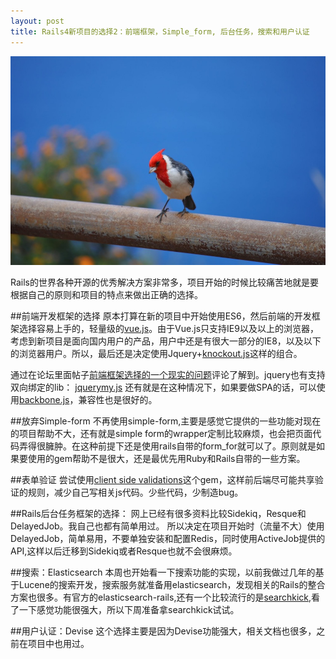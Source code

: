 ```yaml
---
layout: post
title: Rails4新项目的选择2：前端框架，Simple_form, 后台任务，搜索和用户认证
---
```


![](/images/Bing_701.JPG "")

Rails的世界各种开源的优秀解决方案非常多，项目开始的时候比较痛苦地就是要根据自己的原则和项目的特点来做出正确的选择。

##前端开发框架的选择
原本打算在新的项目中开始使用ES6，然后前端的开发框架选择容易上手的，轻量级的[vue.js](http://vuejs.org)。由于Vue.js只支持IE9以及以上的浏览器，考虑到新项目是面向国内用户的产品，用户中还是有很大一部分的IE8，以及以下的浏览器用户。所以，最后还是决定使用Jquery+[knockout.js](http://knockoutjs.com)这样的组合。

通过在论坛里面帖子[前端框架选择的一个现实的问题](https://ruby-china.org/topics/27898)评论了解到。jquery也有支持双向绑定的lib： [jquerymy.js](http://jquerymy.com)
还有就是在这种情况下，如果要做SPA的话，可以使用[backbone.js](http://backbonejs.org)，兼容性也是很好的。

##放弃Simple-form
不再使用simple-form,主要是感觉它提供的一些功能对现在的项目帮助不大，还有就是simple form的wrapper定制比较麻烦，也会把页面代码弄得很臃肿。在这种前提下还是使用rails自带的form_for就可以了。原则就是如果要使用的gem帮助不是很大，还是最优先用Ruby和Rails自带的一些方案。

##表单验证
尝试使用[client side validations](https://github.com/DavyJonesLocker/client_side_validations)这个gem，这样前后端尽可能共享验证的规则，减少自己写相关js代码。少些代码，少制造bug。

##Rails后台任务框架的选择：
网上已经有很多资料比较Sidekiq，Resque和DelayedJob。我自己也都有简单用过。
所以决定在项目开始时（流量不大）使用DelayedJob，简单易用，不要单独安装和配置Redis，同时使用ActiveJob提供的API,这样以后迁移到Sidekiq或者Resque也就不会很麻烦。

##搜索：Elasticsearch
本周也开始看一下搜索功能的实现，以前我做过几年的基于Lucene的搜索开发，搜索服务就准备用elasticsearch，发现相关的Rails的整合方案也很多。有官方的elasticsearch-rails,还有一个比较流行的是[searchkick](https://github.com/ankane/searchkick),看了一下感觉功能很强大，所以下周准备拿searchkick试试。

##用户认证：Devise
这个选择主要是因为Devise功能强大，相关文档也很多，之前在项目中也用过。
